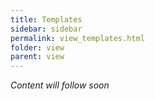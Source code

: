 ```yaml
---
title: Templates
sidebar: sidebar
permalink: view_templates.html
folder: view
parent: view
---
```


*Content will follow soon*
